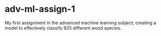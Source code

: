 # adv-ml-assign-1
My first assignment in the advanced machine learning subject; creating a model to effectively classify 925 different wood species. 
